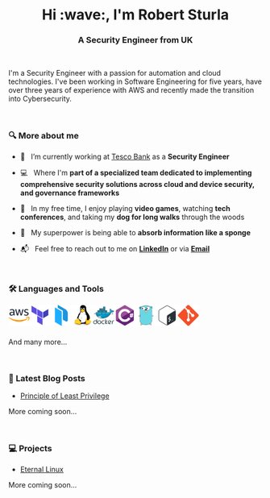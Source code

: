 <h1 align="center">Hi :wave:, I'm Robert Sturla</h1>

<h3 align="center">A Security Engineer from UK</h3>

<br/>


I'm a Security Engineer with a passion for automation and cloud technologies.
I've been working in Software Engineering for five years, have over three years of experience with AWS and recently made the transition into Cybersecurity.  

<br/>


### :mag: More about me

* :office: &nbsp; I’m currently working at [Tesco Bank](https://www.tescobank.com/) as a **Security Engineer**

* :computer: &nbsp; Where I'm **part of a specialized team dedicated to implementing comprehensive security solutions across cloud and device security, and governance frameworks**

* :house_with_garden: &nbsp; In my free time, I enjoy playing **video games**, watching **tech conferences**, and taking my **dog for long walks** through the woods

* :superhero: &nbsp; My superpower is being able to **absorb information like a sponge**

* :mailbox_with_mail: &nbsp; Feel free to reach out to me on [**LinkedIn**](https://www.linkedin.com/in/robert-sturla/) or via [**Email**](mailto:robertsturla+github@outlook.com)


<br/>


### :hammer_and_wrench: Languages and Tools

<a href="https://aws.amazon.com/" target="_blank"> <img align="left" src="https://raw.githubusercontent.com/devicons/devicon/1119b9f84c0290e0f0b38982099a2bd027a48bf1/icons/amazonwebservices/amazonwebservices-original-wordmark.svg" alt="aws" height="42"/> </a>
<a href="https://terraform.io" target="_blank"> <img align="left" src="https://raw.githubusercontent.com/devicons/devicon/1119b9f84c0290e0f0b38982099a2bd027a48bf1/icons/terraform/terraform-original.svg" alt="terraform" height="42"/> </a>
<a href="https://packer.io" target="_blank"> <img align="left" src="https://raw.githubusercontent.com/devicons/devicon/1119b9f84c0290e0f0b38982099a2bd027a48bf1/icons/packer/packer-original.svg" alt="packer" height="42"/> </a>
<a href="https://linux.org" target="_blank"> <img align="left" src="https://raw.githubusercontent.com/devicons/devicon/1119b9f84c0290e0f0b38982099a2bd027a48bf1/icons/linux/linux-original.svg" alt="linux" height="42"/> </a>
<a href="https://www.docker.com/" target="_blank"> <img align="left" src="https://raw.githubusercontent.com/devicons/devicon/1119b9f84c0290e0f0b38982099a2bd027a48bf1/icons/docker/docker-original-wordmark.svg" alt="docker" height="42"/> </a>
<a href="https://learn.microsoft.com/en-us/dotnet/csharp/" target="_blank"> <img align="left" src="https://raw.githubusercontent.com/devicons/devicon/1119b9f84c0290e0f0b38982099a2bd027a48bf1/icons/csharp/csharp-original.svg" alt="csharp" height="42"/> </a>
<a href="https://golang.org" target="_blank"> <img align="left" src="https://raw.githubusercontent.com/devicons/devicon/1119b9f84c0290e0f0b38982099a2bd027a48bf1/icons/go/go-original.svg" alt="go" height="42"/> </a>
<a href="https://bash.cyberciti.biz/guide/Main_Page" target="_blank"> <img align="left" src="https://raw.githubusercontent.com/devicons/devicon/1119b9f84c0290e0f0b38982099a2bd027a48bf1/icons/bash/bash-original.svg" alt="bash" height="42"/> </a>
<a href="https://git-scm.com/" target="_blank"> <img align="left" src="https://raw.githubusercontent.com/devicons/devicon/1119b9f84c0290e0f0b38982099a2bd027a48bf1/icons/git/git-original.svg" alt="git" height="42"/> </a>

<br>
<br>
<br>

And many more...

<br/>


### :memo: Latest Blog Posts

- [Principle of Least Privilege](https://robert.sturla.tech/blog/principle-of-least-privilege/)

More coming soon...

<br/>


### :computer: Projects

- [Eternal Linux](https://github.com/rsturla/eternal-images)

More coming soon...
